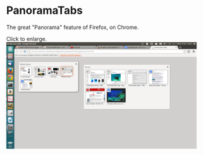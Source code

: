 PanoramaTabs
============

The great "Panorama" feature of Firefox, on Chrome.

Click to enlarge.
![Screenshot](Meta/screenshot_2013-09-15.png?raw=1)
